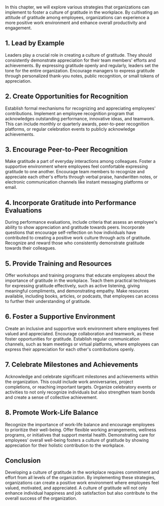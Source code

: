 
In this chapter, we will explore various strategies that organizations can implement to foster a culture of gratitude in the workplace. By cultivating an attitude of gratitude among employees, organizations can experience a more positive work environment and enhance overall productivity and engagement.

1\. Lead by Example
------------------

Leaders play a crucial role in creating a culture of gratitude. They should consistently demonstrate appreciation for their team members' efforts and achievements. By expressing gratitude openly and regularly, leaders set the tone for the entire organization. Encourage managers to express gratitude through personalized thank-you notes, public recognition, or small tokens of appreciation.

2\. Create Opportunities for Recognition
---------------------------------------

Establish formal mechanisms for recognizing and appreciating employees' contributions. Implement an employee recognition program that acknowledges outstanding performance, innovative ideas, and teamwork. This can include monthly or quarterly awards, peer-to-peer recognition platforms, or regular celebration events to publicly acknowledge achievements.

3\. Encourage Peer-to-Peer Recognition
-------------------------------------

Make gratitude a part of everyday interactions among colleagues. Foster a supportive environment where employees feel comfortable expressing gratitude to one another. Encourage team members to recognize and appreciate each other's efforts through verbal praise, handwritten notes, or electronic communication channels like instant messaging platforms or email.

4\. Incorporate Gratitude into Performance Evaluations
-----------------------------------------------------

During performance evaluations, include criteria that assess an employee's ability to show appreciation and gratitude towards peers. Incorporate questions that encourage self-reflection on how individuals have contributed to creating a positive work culture through acts of gratitude. Recognize and reward those who consistently demonstrate gratitude towards their colleagues.

5\. Provide Training and Resources
---------------------------------

Offer workshops and training programs that educate employees about the importance of gratitude in the workplace. Teach them practical techniques for expressing gratitude effectively, such as active listening, giving meaningful compliments, and demonstrating empathy. Make resources available, including books, articles, or podcasts, that employees can access to further their understanding of gratitude.

6\. Foster a Supportive Environment
----------------------------------

Create an inclusive and supportive work environment where employees feel valued and appreciated. Encourage collaboration and teamwork, as these foster opportunities for gratitude. Establish regular communication channels, such as team meetings or virtual platforms, where employees can express their appreciation for each other's contributions openly.

7\. Celebrate Milestones and Achievements
----------------------------------------

Acknowledge and celebrate significant milestones and achievements within the organization. This could include work anniversaries, project completions, or reaching important targets. Organize celebratory events or activities to not only recognize individuals but also strengthen team bonds and create a sense of collective achievement.

8\. Promote Work-Life Balance
----------------------------

Recognize the importance of work-life balance and encourage employees to prioritize their well-being. Offer flexible working arrangements, wellness programs, or initiatives that support mental health. Demonstrating care for employees' overall well-being fosters a culture of gratitude by showing appreciation for their holistic contribution to the workplace.

Conclusion
----------

Developing a culture of gratitude in the workplace requires commitment and effort from all levels of the organization. By implementing these strategies, organizations can create a positive work environment where employees feel valued, motivated, and appreciated. A culture of gratitude will not only enhance individual happiness and job satisfaction but also contribute to the overall success of the organization.

